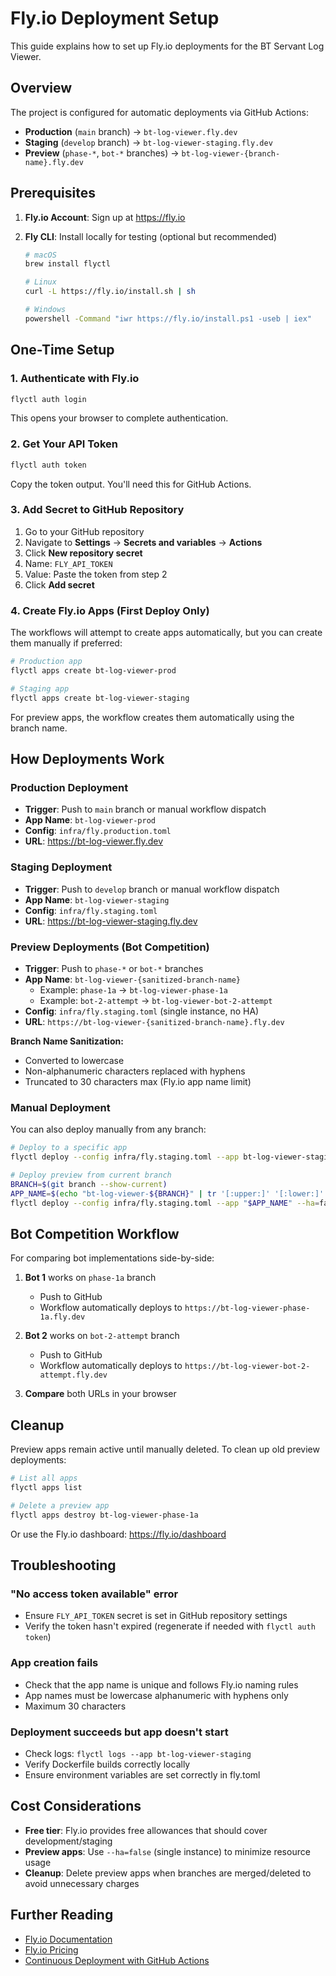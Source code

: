 # Fly.io Deployment Setup

This guide explains how to set up Fly.io deployments for the BT Servant Log Viewer.

## Overview

The project is configured for automatic deployments via GitHub Actions:

- **Production** (`main` branch) → `bt-log-viewer.fly.dev`
- **Staging** (`develop` branch) → `bt-log-viewer-staging.fly.dev`
- **Preview** (`phase-*`, `bot-*` branches) → `bt-log-viewer-{branch-name}.fly.dev`

## Prerequisites

1. **Fly.io Account**: Sign up at https://fly.io
2. **Fly CLI**: Install locally for testing (optional but recommended)

   ```bash
   # macOS
   brew install flyctl

   # Linux
   curl -L https://fly.io/install.sh | sh

   # Windows
   powershell -Command "iwr https://fly.io/install.ps1 -useb | iex"
   ```

## One-Time Setup

### 1. Authenticate with Fly.io

```bash
flyctl auth login
```

This opens your browser to complete authentication.

### 2. Get Your API Token

```bash
flyctl auth token
```

Copy the token output. You'll need this for GitHub Actions.

### 3. Add Secret to GitHub Repository

1. Go to your GitHub repository
2. Navigate to **Settings** → **Secrets and variables** → **Actions**
3. Click **New repository secret**
4. Name: `FLY_API_TOKEN`
5. Value: Paste the token from step 2
6. Click **Add secret**

### 4. Create Fly.io Apps (First Deploy Only)

The workflows will attempt to create apps automatically, but you can create them manually if preferred:

```bash
# Production app
flyctl apps create bt-log-viewer-prod

# Staging app
flyctl apps create bt-log-viewer-staging
```

For preview apps, the workflow creates them automatically using the branch name.

## How Deployments Work

### Production Deployment

- **Trigger**: Push to `main` branch or manual workflow dispatch
- **App Name**: `bt-log-viewer-prod`
- **Config**: `infra/fly.production.toml`
- **URL**: https://bt-log-viewer.fly.dev

### Staging Deployment

- **Trigger**: Push to `develop` branch or manual workflow dispatch
- **App Name**: `bt-log-viewer-staging`
- **Config**: `infra/fly.staging.toml`
- **URL**: https://bt-log-viewer-staging.fly.dev

### Preview Deployments (Bot Competition)

- **Trigger**: Push to `phase-*` or `bot-*` branches
- **App Name**: `bt-log-viewer-{sanitized-branch-name}`
  - Example: `phase-1a` → `bt-log-viewer-phase-1a`
  - Example: `bot-2-attempt` → `bt-log-viewer-bot-2-attempt`
- **Config**: `infra/fly.staging.toml` (single instance, no HA)
- **URL**: `https://bt-log-viewer-{sanitized-branch-name}.fly.dev`

**Branch Name Sanitization:**

- Converted to lowercase
- Non-alphanumeric characters replaced with hyphens
- Truncated to 30 characters max (Fly.io app name limit)

### Manual Deployment

You can also deploy manually from any branch:

```bash
# Deploy to a specific app
flyctl deploy --config infra/fly.staging.toml --app bt-log-viewer-staging

# Deploy preview from current branch
BRANCH=$(git branch --show-current)
APP_NAME=$(echo "bt-log-viewer-${BRANCH}" | tr '[:upper:]' '[:lower:]' | sed 's/[^a-z0-9-]/-/g')
flyctl deploy --config infra/fly.staging.toml --app "$APP_NAME" --ha=false
```

## Bot Competition Workflow

For comparing bot implementations side-by-side:

1. **Bot 1** works on `phase-1a` branch
   - Push to GitHub
   - Workflow automatically deploys to `https://bt-log-viewer-phase-1a.fly.dev`

2. **Bot 2** works on `bot-2-attempt` branch
   - Push to GitHub
   - Workflow automatically deploys to `https://bt-log-viewer-bot-2-attempt.fly.dev`

3. **Compare** both URLs in your browser

## Cleanup

Preview apps remain active until manually deleted. To clean up old preview deployments:

```bash
# List all apps
flyctl apps list

# Delete a preview app
flyctl apps destroy bt-log-viewer-phase-1a
```

Or use the Fly.io dashboard: https://fly.io/dashboard

## Troubleshooting

### "No access token available" error

- Ensure `FLY_API_TOKEN` secret is set in GitHub repository settings
- Verify the token hasn't expired (regenerate if needed with `flyctl auth token`)

### App creation fails

- Check that the app name is unique and follows Fly.io naming rules
- App names must be lowercase alphanumeric with hyphens only
- Maximum 30 characters

### Deployment succeeds but app doesn't start

- Check logs: `flyctl logs --app bt-log-viewer-staging`
- Verify Dockerfile builds correctly locally
- Ensure environment variables are set correctly in fly.toml

## Cost Considerations

- **Free tier**: Fly.io provides free allowances that should cover development/staging
- **Preview apps**: Use `--ha=false` (single instance) to minimize resource usage
- **Cleanup**: Delete preview apps when branches are merged/deleted to avoid unnecessary charges

## Further Reading

- [Fly.io Documentation](https://fly.io/docs/)
- [Fly.io Pricing](https://fly.io/docs/about/pricing/)
- [Continuous Deployment with GitHub Actions](https://fly.io/docs/app-guides/continuous-deployment-with-github-actions/)
